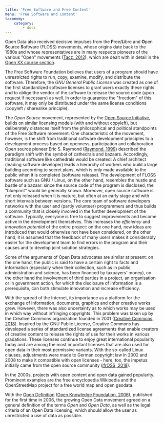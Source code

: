 ```yaml
---
title: 'Free Software and Free Content'
menu: 'Free Software and Content'
taxonomy:
    category:
        - docs
---
```

Open Data also received decisive impulses from the **F**ree/**L**ibre and **O**pen **S**ource **S**oftware (FLOSS) movements, whose origins date back to the 1980s and whose representatives are in many respects pioneers of the various "Open" movements ([Tacz, 2012](/opendata/vorlesung/literatur#tkacz2012open)), which are dealt with in detail in the [Open XX course section](/openx). 

The Free Software Foundation believes that users of a program should have unrestricted rights to run, copy, examine, modify, and distribute the software. Therefore, the *GNU General Public License* was created as one of the first standardized software licenses to grant users exactly these rights and to oblige the vendor of the software to release the source code (upon request if necessary) as well. In order to guarantee the "freedom" of this software, it may only be distributed under the same license conditions (copyleft / sharealike principle).

The *Open Source* movement, represented by the [Open Source Initiative](https://opensource.org/), builds on similar licensing models (with and without copyleft), but deliberately distances itself from the philosophical and political standpoints of the Free Software movement. One characteristic of the movement, however, is the shift from traditional software development principles to a development process based on openness, participation and collaboration. Open source pioneer Eric S. Raymond ([Raymond, 1999](/opendata/vorlesung/literatur#raymond1999cathedral)) described the paradigm shift with the symbol of cathedrals and bazaars. Accordingly, traditional software like cathedrals would be created: A chief architect (leading software developer) leads a hierarchy of workers who build a large building according to secret plans, which is only made available to the public when it is completed (software release). The development of FLOSS software such as GNU / Linux, on the other hand, resembles the hustle and bustle of a bazaar: since the source code of the program is disclosed, the "blueprint" would be generally known. Moreover, open source software is not only released when it is mature, but often at an early stage and with short intervals between versions. The core team of software developers networks with the user and (partly volunteer) programmers and thus builds a community that is closely involved in the further development of the software. Typically, everyone is free to suggest improvements and become active in the development themselves. This increases the *efficiency* and *innovation potential* of the entire project: on the one hand, new ideas are introduced that would otherwise not have been considered, on the other hand, it is assumed that the feedback of many users makes it considerably easier for the development team to find errors in the program and their causes and to develop joint solution strategies.

Some of the arguments of Open Data advocates are similar at present: on the one hand, the public is said to have a certain right to facts and information (especially when their collection, such as in public administration and science, has been financed by taxpayers' money), on the other hand the involvement of third parties in a project, an organisation or in government action, for which the disclosure of information is a prerequisite, can both stimulate innovation and increase efficiency.

With the spread of the Internet, its importance as a platform for the exchange of information, documents, graphics and other creative works grew. However, there was also uncertainty as to which works may be used in which way without infringing copyrights. This problem was taken up by the Creative Commons organization founded in 2001 ([Creative Commons, 2018](/opendata/vorlesung/literatur#cchistory)). Inspired by the GNU Public License, Creative Commons has developed a series of standardized license agreements that enable creators of creative content to release the rights of use for their works in various gradations. These licenses continue to enjoy great international popularity today and are among the most important licenses that are also used for open data in their most permissive variants. With the so-called Linux clauses, adjustments were made to German copyright law in 2002 and 2008 to make it compatible with open licenses - here, too, the impetus initially came from the open source community ([ifrOSS, 2018](/opendata/vorlesung/literatur#ifross_recht)).

In the 2000s, projects with open content and open data gained popularity. Prominent examples are the free encyclopedia Wikipedia and the OpenStreetMap project for a free world map and open geodata. 

With the [Open Definition](https://opendefinition.org/) ([Open Knowledge Foundation, 2006](/opendata/vorlesung/literatur#knowledge2015open)), published for the first time in 2006, the growing Open Data movement agreed on a general definition of the terms *Open* and *Open Data*, as well as the legal criteria of an Open Data licensing, which should allow the user as unrestricted a use of data as possible.
